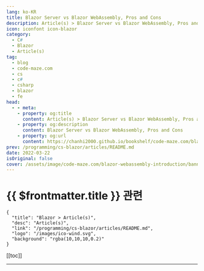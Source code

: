 ```yaml
---
lang: ko-KR
title: Blazor Server vs Blazor WebAssembly, Pros and Cons
description: Article(s) > Blazor Server vs Blazor WebAssembly, Pros and Cons
icon: iconfont icon-blazor
category: 
  - C#
  - Blazor
  - Article(s)
tag: 
  - blog
  - code-maze.com
  - cs
  - c#
  - csharp
  - blazor
  - fe
head:  
  - - meta:
    - property: og:title
      content: Article(s) > Blazor Server vs Blazor WebAssembly, Pros and Cons
    - property: og:description
      content: Blazor Server vs Blazor WebAssembly, Pros and Cons
    - property: og:url
      content: https://chanhi2000.github.io/bookshelf/code-maze.com/blazor-webassembly-introduction.html
prev: /programming/cs-blazor/articles/README.md
date: 2022-03-22
isOriginal: false
cover: /assets/image/code-maze.com/blazor-webassembly-introduction/banner.png
---
```


# {{ $frontmatter.title }} 관련

```component VPCard
{
  "title": "Blazor > Article(s)",
  "desc": "Article(s)",
  "link": "/programming/cs-blazor/articles/README.md",
  "logo": "/images/ico-wind.svg",
  "background": "rgba(10,10,10,0.2)"
}
```

[[toc]]

---

<SiteInfo
  name="Blazor Server vs Blazor WebAssembly, Pros and Cons"
  desc="In this article, we will learn about the Blazor framework, the different Blazor projects, and compare Blazor Server vs Blazor WebAssembly"
  url="https://code-maze.com/blazor-webassembly-introduction/"
  logo="/assets/image/code-maze.com/favicon.png"
  preview="/assets/image/code-maze.com/blazor-webassembly-introduction/banner.png"/>

<!-- TODO: 작성 -->
